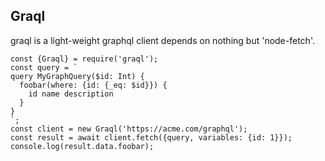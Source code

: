 ## Graql

graql is a light-weight graphql client depends on nothing but 'node-fetch'.

```
const {Graql} = require('graql');
const query = `
query MyGraphQuery($id: Int) {
  foobar(where: {id: {_eq: $id}}) {
    id name description
  }
}
`;
const client = new Graql('https://acme.com/graphql');
const result = await client.fetch({query, variables: {id: 1}});
console.log(result.data.foobar);
```
